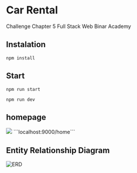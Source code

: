 # Car Rental

Challenge Chapter 5 Full Stack Web Binar Academy 

## Instalation
```
npm install
```

## Start
```
npm run start
```

```
npm run dev
```

## homepage
<img src="/image/homepage.png">
```localhost:9000/home```

##  Entity Relationship Diagram
![ERD](https://github.com/Danarzlf/Challenge-chapter-4-Binar-Academy/blob/main/public/image/diagramdb.png?raw=true)











